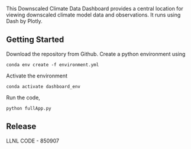 This Downscaled Climate Data Dashboard provides a central location for viewing downscaled climate model data and observations. It runs using Dash by Plotly. 

Getting Started
----------------
Download the repository from Github. 
Create a python environment using 
```
conda env create -f environment.yml
```
Activate the environment
```
conda activate dashboard_env
```
Run the code, 
```
python fullApp.py
```

Release
----------------
LLNL CODE - 850907
